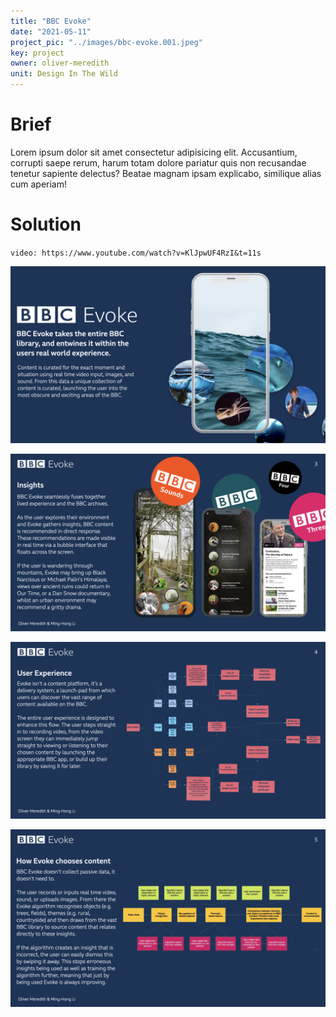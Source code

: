 ```yaml
---
title: "BBC Evoke"
date: "2021-05-11"
project_pic: "../images/bbc-evoke.001.jpeg"
key: project
owner: oliver-meredith
unit: Design In The Wild
---
```


# Brief

Lorem ipsum dolor sit amet consectetur adipisicing elit. Accusantium, corrupti saepe rerum, harum totam dolore pariatur quis non recusandae tenetur sapiente delectus? Beatae magnam ipsam explicabo, similique alias cum aperiam!

# Solution

`video: https://www.youtube.com/watch?v=KlJpwUF4RzI&t=11s`

![BBC Evoke](../images/bbc-evoke.002.jpeg)

![BBC Evoke](../images/bbc-evoke.003.jpeg)

![BBC Evoke](../images/bbc-evoke.004.jpeg)

![BBC Evoke](../images/bbc-evoke.005.jpeg)